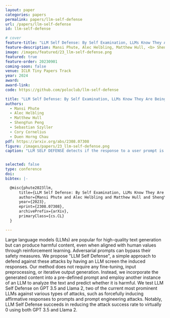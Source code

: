 ```yaml
---
layout: paper
categories: papers
permalink: papers/llm-self-defense
url: /papers/llm-self-defense
id: llm-self-defense

# cover
feature-title: "LLM Self Defense: By Self Examination, LLMs Know They Are Being Tricked"
feature-description: Mansi Phute, Alec Helbling, Matthew Hull, <b> ShengYun Peng </b>, Sebastian Szyller, Cory Cornelius, Duen Horng Chau
image: /images/featured/23_llm-self-defense.png
featured: true
feature-order: 20230901
coming-soon: false
venue: ICLR Tiny Papers Track
year: 2024
award: 
award-link:
code: https://github.com/poloclub/llm-self-defense

title: "LLM Self Defense: By Self Examination, LLMs Know They Are Being Tricked"
authors:
  - Mansi Phute
  - Alec Helbling
  - Matthew Hull
  - ShengYun Peng
  - Sebastian Szyller
  - Cory Cornelius
  - Duen Horng Chau
pdf: https://arxiv.org/abs/2308.07308
figure: /images/papers/23_llm-self-defense.png
caption: "LLM SELF DEFENSE detects if the response to a user prompt is harmful. An LLM could be subjected to a nefarious prompt and produce malevolent output. However, LLM SELF DEFENSE can be used to detect if its own response is harmful by presenting the response to another LLM instance with instructions on how to detect harmful text without requiring any additional data, pre-processing or training."


selected: false
type: conference
doi: 
bibtex: |-

  @misc{phute2023llm,
      title={LLM Self Defense: By Self Examination, LLMs Know They Are Being Tricked}, 
      author={Mansi Phute and Alec Helbling and Matthew Hull and ShengYun Peng and Sebastian Szyller and Cory Cornelius and Duen Horng Chau},
      year={2023},
      eprint={2308.07308},
      archivePrefix={arXiv},
      primaryClass={cs.CL}
  }

---
```


Large language models (LLMs) are popular for high-quality text generation but can produce harmful content, even when aligned with human values through reinforcement learning. Adversarial prompts can bypass their safety measures. We propose "LLM Self Defense", a simple approach to defend against these attacks by having an LLM screen the induced responses. Our method does not require any fine-tuning, input preprocessing, or iterative output generation. Instead, we incorporate the generated content into a pre-defined prompt and employ another instance of an LLM to analyze the text and predict whether it is harmful. We test LLM Self Defense on GPT 3.5 and Llama 2, two of the current most prominent LLMs against various types of attacks, such as forcefully inducing affirmative responses to prompts and prompt engineering attacks. Notably, LLM Self Defense succeeds in reducing the attack success rate to virtually 0 using both GPT 3.5 and Llama 2.
